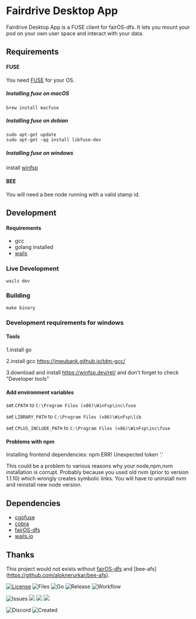 # Fairdrive Desktop App

Fairdrive Desktop App is a FUSE client for fairOS-dfs. It lets you mount your
pod on your own user space and interact with your data.

## Requirements

#### FUSE

You need [FUSE](http://github.com/libfuse/libfuse) for your OS.

##### Installing fuse on macOS
```
brew install macfuse
```

##### Installing fuse on debian
```
sudo apt-get update
sudo apt-get -qq install libfuse-dev
```

##### Installing fuse on windows
install [winfsp](https://winfsp.dev/rel/)

#### BEE
You will need a bee node running with a valid stamp id.

## Development

#### Requirements

- gcc
- golang installed
- [wails](https://wails.io/docs/gettingstarted/installation#installing-wails)

### Live Development

```
wails dev
```

### Building

```
make binary
```

### Development requirements for windows

#### Tools 
  1.install go

  2.install gcc https://jmeubank.github.io/tdm-gcc/ 

  3.download and install https://winfsp.dev/rel/ and don't forget to check "Developer tools" 

#### Add environment variables

set `CPATH` to `C:\Program Files (x86)\WinFsp\inc\fuse`

set `LIBRARY_PATH` to `C:\Program Files (x86)\WinFsp\lib`

set `CPLUS_INCLUDE_PATH` to `C:\Program Files (x86)\WinFsp\inc\fuse`

#### Problems with npm

Installing frontend dependencies: npm ERR! Unexpected token '.'

This could be a problem to various reasons why your node,npm,nvm installation is corrupt. Probably because you used old nvm (prior to version 1.1.10) which wrongly creates symbolic links. You will have to uninstall nvm and reinstall new node version.

## Dependencies
- [cgofuse](https://github.com/billziss-gh/cgofuse)
- [cobra](github.com/spf13/cobra)
- [fairOS-dfs](github.com/fairdatasociety/fairOS-dfs)
- [wails.io](https://wails.io/)


## Thanks 

This project would not exists without [fairOS-dfs](github.com/fairdatasociety/fairOS-dfs) and [bee-afs] (https://github.com/aloknerurkar/bee-afs). 

[![License](https://img.shields.io/badge/License-Apache_2.0-blue.svg)](https://opensource.org/licenses/Apache-2.0)
![Files](https://img.shields.io/github/directory-file-count/fairDataSociety/fairdrive-desktop-app)
![Go](https://img.shields.io/github/go-mod/go-version/fairDataSociety/fairdrive-desktop-app)
![Release](https://img.shields.io/github/v/release/fairDataSociety/fairdrive-desktop-app?include_prereleases)
![Workflow](https://img.shields.io/github/actions/workflow/status/fairDataSociety/fairdrive-desktop-app/go.yaml?branch=master)

![Issues](https://img.shields.io/github/issues-raw/fairDataSociety/fairdrive-desktop-app)
![](https://img.shields.io/github/issues-closed-raw/fairDataSociety/fairdrive-desktop-app)
![](https://img.shields.io/github/issues-pr/fairDataSociety/fairdrive-desktop-app)
![](https://img.shields.io/github/issues-pr-closed-raw/fairDataSociety/fairdrive-desktop-app)

![Discord](https://img.shields.io/discord/888359049551310869)
![Created](https://img.shields.io/galaxytoolshed/created-date/fairDataSociety/fairdrive-desktop-app) 